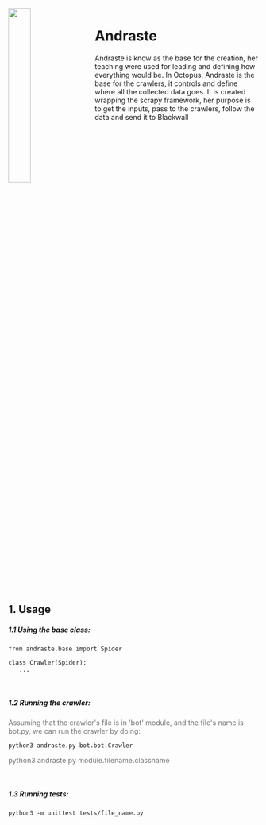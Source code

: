 
<img src="https://i.pinimg.com/originals/cb/38/8a/cb388adbbb7ed5b190e06903491b82ed.jpg" align="left" width="30%"/>
<img align="left" width="" height="370px" hspace="10" />

# Andraste

Andraste is know as the base for the creation, her teaching were used for leading and defining how everything would be. In Octopus, Andraste is the base for the crawlers, it controls and define where all the collected data goes. It is created wrapping the scrapy framework, her purpose is to get the inputs, pass to the crawlers, follow the data and send it to Blackwall

<br clear="both"/>

##  1. Usage
##### 1.1 Using the base class:<br>
```
from andraste.base import Spider

class Crawler(Spider):
   ...  
```
<br>


##### 1.2 Running the crawler:<br>
<p style="opacity: 0.6">Assuming that the crawler's file is in 'bot' module, and the file's name is bot.py, we can run the crawler by doing:<p>

```
python3 andraste.py bot.bot.Crawler
```
<p style="opacity: 0.6">python3 andraste.py module.filename.classname<p>

<br>

##### 1.3 Running tests:<br>
```
python3 -m unittest tests/file_name.py
```

